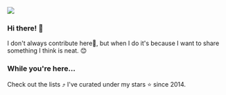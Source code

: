 ![](https://i.imgur.com/747bAkq.png)

### Hi there! 👋 
I don't always contribute here🔭, but when I do it's because I want to share something I think is neat. :blush: 

### While you're here...
Check out the lists :arrow_heading_up: I've curated under my stars :star: since 2014. 

<!--
**evansekeful/evansekeful** is a ✨ _special_ ✨ repository because its `README.md` (this file) appears on your GitHub profile.

Here are some ideas to get you started:

- 🔭 I’m currently working on ...
- 🌱 I’m currently learning ...
- 👯 I’m looking to collaborate on ...
- 🤔 I’m looking for help with ...
- 💬 Ask me about ...
- 📫 How to reach me: ...
- 😄 Pronouns: ...
- ⚡ Fun fact: ...
-->

